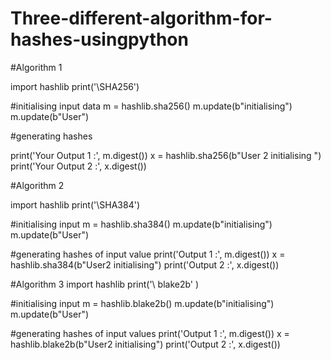 # Three-different-algorithm-for-hashes-usingpython

#Algorithm 1

import hashlib
print('\SHA256')

#initialising input data 
m = hashlib.sha256()
m.update(b"initialising")
m.update(b"User")

#generating hashes 

print('Your Output 1 :', m.digest())
x = hashlib.sha256(b"User 2 initialising ")
print('Your Output 2 :', x.digest())


#Algorithm 2

import hashlib
print('\SHA384')

#initialising input 
m = hashlib.sha384()
m.update(b"initialising")
m.update(b"User")

#generating hashes of input value
print('Output 1 :', m.digest())
x = hashlib.sha384(b"User2 initialising")
print('Output 2 :', x.digest())




#Algorithm 3
import hashlib
print('\ blake2b' )

#initialising input
m = hashlib.blake2b()
m.update(b"initialising")
m.update(b"User")

#generating hashes of input values
print('Output 1 :', m.digest())
x = hashlib.blake2b(b"User2 initialising")
print('Output 2 :', x.digest())
